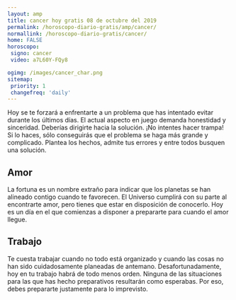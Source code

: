 ```yaml
---
layout: amp
title: cancer hoy gratis 08 de octubre del 2019 
permalink: /horoscopo-diario-gratis/amp/cancer/
normallink: /horoscopo-diario-gratis/cancer/
home: FALSE
horoscopo:
 signo: cancer
 video: a7L60Y-FQy8

ogimg: /images/cancer_char.png
sitemap:
 priority: 1
 changefreq: 'daily'
---
```



Hoy se te forzará a enfrentarte a un problema que has intentado evitar durante los últimos días. El actual aspecto en juego demanda honestidad y sinceridad. Deberías dirigirte hacia la solución. ¡No intentes hacer trampa! Si lo haces, sólo conseguirás que el problema se haga más grande y complicado. Plantea los hechos, admite tus errores y entre todos busquen una solución.

## Amor

La fortuna es un nombre extraño para indicar que los planetas se han alineado contigo cuando te favorecen. El Universo cumplirá con su parte al encontrarte amor, pero tienes que estar en disposición de conocerlo. Hoy es un día en el que comienzas a disponer a prepararte para cuando el amor llegue.

## Trabajo

Te cuesta trabajar cuando no todo está organizado y cuando las cosas no han sido cuidadosamente planeadas de antemano. Desafortunadamente, hoy en tu trabajo habrá de todo menos orden. Ninguna de las situaciones para las que has hecho preparativos resultarán como esperabas. Por eso, debes prepararte justamente para lo imprevisto.